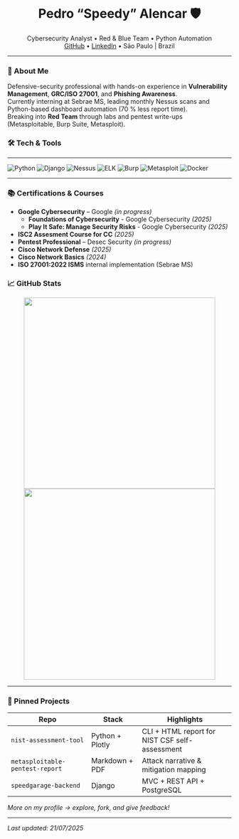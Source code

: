 <!-- Banner em ASCII opcional -->
<h1 align="center">Pedro “Speedy” Alencar 🛡️</h1>

<p align="center">
Cybersecurity Analyst • Red & Blue Team • Python Automation
<br>
<a href="https://github.com/pedr0alencar">GitHub</a> •
<a href="https://linkedin.com/in/pedro-alencar-ti">LinkedIn</a> •
São Paulo | Brazil
</p>

---

### 🚀 About Me
Defensive-security professional with hands-on experience in **Vulnerability Management**, **GRC/ISO 27001**, and **Phishing Awareness**.  
Currently interning at Sebrae MS, leading monthly Nessus scans and Python-based dashboard automation (70 % less report time).  
Breaking into **Red Team** through labs and pentest write-ups (Metasploitable, Burp Suite, Metasploit).


### 🛠️ Tech & Tools

---

![Python](https://img.shields.io/badge/Python-3.11+-blue?logo=python)
![Django](https://img.shields.io/badge/Django-grey?logo=django)
![Nessus](https://img.shields.io/badge/Nessus-orange)
![ELK](https://img.shields.io/badge/ELK-Stack-brightgreen)
![Burp](https://img.shields.io/badge/BurpSuite-red)
![Metasploit](https://img.shields.io/badge/Metasploit-blue)
![Docker](https://img.shields.io/badge/Docker-blue?logo=docker)

___

### 📚 Certifications & Courses
- **Google Cybersecurity** – Google *(in progress)*
  - **Foundations of Cybersecurity** - Google Cybersecurity *(2025)*
  - **Play It Safe: Manage Security Risks** - Google Cybersecurity *(2025)*
- **ISC2 Assesment Course for CC** *(2025)*
- **Pentest Professional** – Desec Security *(in progress)*
- **Cisco Network Defense** *(2025)*
- **Cisco Network Basics** *(2024)*
- **ISO 27001:2022 ISMS** internal implementation (Sebrae MS)

### 📈 GitHub Stats
<div align="center">
  <!-- GitHub Stats -->
  <a href="https://github.com/pedr0alencar">
    <img
      src="https://github-readme-stats.vercel.app/api?username=pedr0alencar&show_icons=true&count_private=true&include_all_commits=true&theme=github_dark&hide_border=true&border_radius=10&card_width=430"
      width="430" />
  </a>
  <!-- Most Used Languages (limitado a 6) -->
  <a href="https://github.com/pedr0alencar">
    <img
      src="https://github-readme-stats.vercel.app/api/top-langs/?username=pedr0alencar&layout=compact&langs_count=6&theme=github_dark&hide_border=true&border_radius=10&card_width=430"
      width="430" />
  </a>
</div>


---

### 📌 Pinned Projects
| Repo | Stack | Highlights |
|------|-------|-----------|
| `nist-assessment-tool` | Python + Plotly | CLI + HTML report for NIST CSF self-assessment |
| `metasploitable-pentest-report` | Markdown + PDF | Attack narrative & mitigation mapping |
| `speedgarage-backend` | Django | MVC + REST API + PostgreSQL |

*More on my profile → explore, fork, and give feedback!*

---

*Last updated: 21/07/2025*

<!--
**pedr0alencar/pedr0alencar** is a ✨ _special_ ✨ repository because its `README.md` (this file) appears on your GitHub profile.

Here are some ideas to get you started:

- 🔭 I’m currently working on ...
- 🌱 I’m currently learning ...
- 👯 I’m looking to collaborate on ...
- 🤔 I’m looking for help with ...
- 💬 Ask me about ...
- 📫 How to reach me: ...
- 😄 Pronouns: ...
- ⚡ Fun fact: ...
-->
